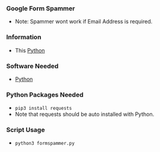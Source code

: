 ### Google Form Spammer
- Note: Spammer wont work if Email Address is required.

### Information
- This [Python](https://www.python.org/ftp/python/3.10.0/python-3.10.0-amd64.exe)

### Software Needed
- [Python](https://www.python.org/ftp/python/3.10.0/python-3.10.0-amd64.exe)

### Python Packages Needed
- `pip3 install requests`
- Note that requests should be auto installed with Python.

### Script Usage
- `python3 formspammer.py`
